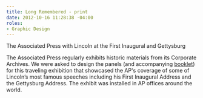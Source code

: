 ```yaml
---
title: Long Remembered - print
date: 2012-10-16 11:28:38 -04:00
roles:
- Graphic Design
---
```

The Associated Press with Lincoln at the First Inaugural and Gettysburg

The Associated Press regularly exhibits historic materials from its Corporate Archive</span>s. We were asked to design the panels (and accompanying <a href="http://thegraphicsoffice.com/portfolio/long-remembered-the-associated-press-with-lincoln-print/">booklet</a>) for this traveling exhibition that showcased the AP's coverage of some of Lincoln’s most famous speeches including his First Inaugural Address and the Gettysburg Address. The exhibit was installed in AP offices around the world.
